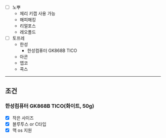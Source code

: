 - [ ] 노뿌
	- 체리 키캡 사용 가능
	- 해피해킹
	- 리얼포스
	- 레오폴드
- [ ] 토프레
	- 한성
		- 한성컴퓨터 GK868B TICO
	- 아콘
	- 앱코
	- 콕스
---
## 조건
### 한성컴퓨터 GK868B TICO(화이트, 50g)
- [x] 작은 사이즈
- [x] 블루투스 or C타입
- [x] 맥 os 지원